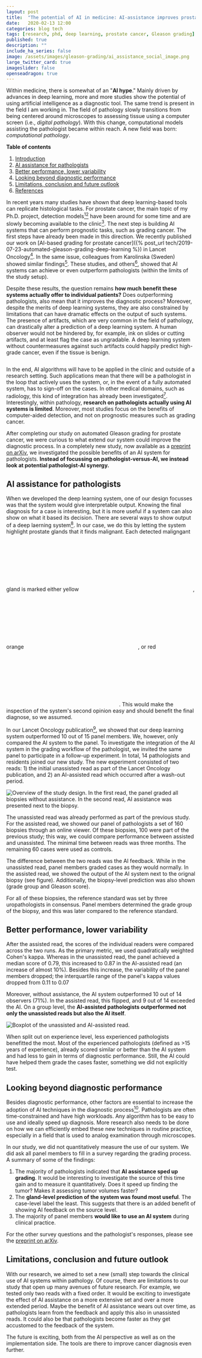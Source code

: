 ```yaml
---
layout: post
title:  "The potential of AI in medicine: AI-assistance improves prostate cancer grading"
date:   2020-02-13 12:00
categories: blog tech
tags: [research, phd, deep learning, prostate cancer, Gleason grading]
published: true
description: ""
include_ha_series: false
image: /assets/images/gleason-grading/ai_assistance_social_image.png
large_twitter_card: true
imageslider: false
openseadragon: true
---
```


<a name="introduction"></a>
Within medicine, there is somewhat of an "**AI hype**." Mainly driven by advances in deep learning, more and more studies show the potential of using artificial intelligence as a diagnostic tool. The same trend is present in the field I am working in. The field of pathology slowly transitions from being centered around microscopes to assessing tissue using a computer screen (i.e., _digital pathology_). With this change, computational models assisting the pathologist became within reach. A new field was born: _computational pathology_.


<div class="toc-container">
<b>Table of contents</b>
<ol>
<li><a href="#introduction">Introduction</a></li>
<li><a href="#ai-assistance">AI assistance for pathologists</a></li>
<li><a href="#better-performance">Better performance, lower variability</a></li>
<li><a href="#beyond-diagnostic-performance">Looking beyond diagnostic performance</a></li>
<li><a href="#discussion">Limitations, conclusion and future outlook</a></li>
<li><a href="#references">References</a></li>
</ol>
</div>

In recent years many studies have shown that deep learning-based tools can replicate histological tasks. For prostate cancer, the main topic of my Ph.D. project, detection models[^pca1][^pca2] have been around for some time and are slowly becoming available to the clinic[^paige]. The next step is building AI systems that can perform prognostic tasks, such as grading cancer. The first steps have already been made in this direction. We recently published our work on [AI-based grading for prostate cancer]({% post_url tech/2019-07-23-automated-gleason-grading-deep-learning %}) in Lancet Oncology[^gl1]. In the same issue, colleagues from Karolinska (Sweden) showed similar findings[^gl2]. These studies, and others[^gl3], showed that AI systems can achieve or even outperform pathologists (within the limits of the study setup).

Despite these results, the question remains **how much benefit these systems actually offer to individual patients?** Does outperforming pathologists, also mean that it improves the diagnostic process? Moreover, despite the merits of deep learning systems, they are also constrained by limitations that can have dramatic effects on the output of such systems. The presence of artifacts, which are very common in the field of pathology, can drastically alter a prediction of a deep learning system. A human observer would not be hindered by, for example, ink on slides or cutting artifacts, and at least flag the case as ungradable. A deep learning system without countermeasures against such artifacts could happily predict high-grade cancer, even if the tissue is benign.

<img data-src="/assets/images/gleason-grading/gleason_grading_ai_assistance_project_overview.png"  style="max-width: 100%;" class="lazyload" alt="">

In the end, AI algorithms will have to be applied in the clinic and outside of a research setting. Such applications mean that there will be a pathologist in the loop that actively uses the system, or, in the event of a fully automated system, has to sign-off on the cases. In other medical domains, such as radiology, this kind of integration has already been investigated[^rad1]. Interestingly, within pathology, **research on pathologists actually using AI systems is limited**. Moreover, most studies focus on the benefits of computer-aided detection, and not on prognostic measures such as grading cancer.

After completing our study on automated Gleason grading for prostate cancer, we were curious to what extend our system could improve the diagnostic process. In a completely new study, now available as a [preprint on arXiv](https://arxiv.org/abs/2002.04500), we investigated the possible benefits of an AI system for pathologists. **Instead of focussing on pathologist-versus-AI, we instead look at potential pathologist-AI synergy.**

<a name="ai-assistance"></a>
## AI assistance for pathologists

When we developed the deep learning system, one of our design focusses was that the system would give interpretable output. Knowing the final diagnosis for a case is interesting, but it is more useful if a system can also show on what it based its decision. There are several ways to show output of a deep laerning system[^annotation]. In our case, we do this by letting the system highlight prostate glands that it finds malignant. Each detected maligngant gland is marked either yellow <span style="color: #edd9b3"><svg class="svg-icon icon-tag"><use xlink:href="#icon-tag"></use></svg></span>, orange <span style="color: #ed8d48"><svg class="svg-icon icon-tag"><use xlink:href="#icon-tag"></use></svg></span>, or red <span style="color: #e22b3f"><svg class="svg-icon icon-tag"><use xlink:href="#icon-tag"></use></svg></span>. This would make the inspection of the system's second opinion easy and should benefit the final diagnose, so we assumed.

In our Lancet Oncology publication[^gl1], we showed that our deep learning system outperformed 10 out of 15 panel members. We, however, only compared the AI system to the panel. To investigate the integration of the AI system in the grading workflow of the pathologist, we invited the same panel to participate in a follow-up experiment. In total, 14 pathologists and residents joined our new study. The new experiment consisted of two reads: 1) the initial unassisted read as part of the Lancet Oncology publication, and 2) an AI-assisted read which occurred after a wash-out period.

<img data-src="/assets/images/gleason-grading/ai_assistance_study_setup.png" style="max-width: 100%;" alt="Overview of the study design. In the first read, the panel graded all biopsies without assistance. In the second read, AI assistance was presented next to the biopsy." class="lazyload">

The unassisted read was already performed as part of the previous study. For the assisted read, we showed our panel of pathologists a set of 160 biopsies through an online viewer. Of these biopsies, 100 were part of the previous study; this way, we could compare performance between assisted and unassisted. The minimal time between reads was three months. The remaining 60 cases were used as controls.

The difference between the two reads was the AI feedback. While in the unassisted read, panel members graded cases as they would normally. In the assisted read, we showed the output of the AI system next to the orignal biopsy (see figure). Additionally, the biopsy-level prediction was also shown (grade group and Gleason score).

For all of these biopsies, the reference standard was set by three uropathologists in consensus. Panel members determined the grade group of the biopsy, and this was later compared to the reference standard. 

<a name="better-performance"></a>
## Better performance, lower variability

After the assisted read, the scores of the individual readers were compared across the two runs. As the primary metric, we used quadratically weighted Cohen's kappa. Whereas in the unassisted read, the panel achieved a median score of 0.79, this increased to 0.87 in the AI-assisted read (an increase of almost 10%). Besides this increase, the variability of the panel members dropped; the interquartile range of the panel's kappa values dropped from 0.11 to 0.07

Moreover, without assistance, the AI system outperformed 10 out of 14 observers (71%). In the assisted read, this flipped, and 9 out of 14 exceeded the AI. On a group level, the **AI-assisted pathologists outperformed not only the unassisted reads but also the AI itself**.

<img data-src="/assets/images/gleason-grading/gleason_observer_boxplot_webfigure.svg" class="lazyload" alt="Boxplot of the unassisted and AI-assisted read.">

When split out on experience level, less experienced pathologists benefitted the most. Most of the experienced pathologists (defined as >15 years of experience), already scored similar or better than the AI system and had less to gain in terms of diagnostic performance. Still, the AI could have helped them grade the cases faster, something we did not explicitly test.

<a name="beyond-diagnostic-performance"></a>
## Looking beyond diagnostic performance

Besides diagnostic performance, other factors are essential to increase the adoption of AI techniques in the diagnostic process[^helloai]. Pathologists are often time-constrained and have high workloads. Any algorithm has to be easy to use and ideally speed up diagnosis. More research also needs to be done on how we can efficiently embed these new techniques in routine practice, especially in a field that is used to analog examination through microscopes.

In our study, we did not quantitatively measure the use of our system. We did ask all panel members to fill in a survey regarding the grading process. A summary of some of the findings:

1. The majority of pathologists indicated that **AI assistance sped up grading**. It would be interesting to investigate the source of this time gain and to measure it quantitatively. Does it speed up finding the tumor? Makes it assessing tumor volumes faster?
2. The **gland-level prediction of the system was found most useful**. The case-level label the least. This suggests that there is an added benefit of showing AI feedback on the source level.
3. The majority of panel members **would like to use an AI system** during clinical practice.

For the other survey questions and the pathologist's responses, please see the [preprint on arXiv](https://arxiv.org/abs/2002.04500).

<a name="discussion"></a>
## Limitations, conclusion and future outlook

With our research, we aimed to set a new (small) step towards the clinical use of AI systems within pathology. Of course, there are limitations to our study that open up many avenues of future research. For example, we tested only two reads with a fixed order. It would be exciting to investigate the effect of AI assistance on a more extensive set and over a more extended period. Maybe the benefit of AI assistance wears out over time, as pathologists learn from the feedback and apply this also in unassisted reads. It could also be that pathologists become faster as they get accustomed to the feedback of the system.

The future is exciting, both from the AI perspective as well as on the implementation side. The tools are there to improve cancer diagnosis even further.

<figure>
<div id="openseadragon1" style="width: 100%; height: 400px;"></div>
<figcaption>Example case as presented to the patologist. Left the original biopsy, right the biopsy with the gland-level AI feedback. You can zoom in by scrolling, moving around can be done with click&drag.</figcaption>
</figure>

## References

[^pca1]: Litjens, G. et al. Deep learning as a tool for increased accuracy and efficiency of histopathological diagnosis. Sci. Rep. 6, 26286, [Read online](https://doi.org/10.1038/srep26286) (2016).
[^pca2]: Campanella, G. et al. Clinical-grade computational pathology using weakly supervised deep learning on whole slide images. Nat. Med. 25, 1301-1309, [Read online](https://doi.org/10.1038/s41591-019-0508-1) (2019).
[^paige]: [FDA Grants Breakthrough Designation to Paige.AI](https://www.businesswire.com/news/home/20190307005205/en/FDA-Grants-Breakthrough-Designation-Paige.AI)
[^gl1]: Bulten, W. et al. Automated deep-learning system for Gleason grading of prostate cancer using biopsies: a diagnostic study. The Lancet Oncology 21, 233-241, [Read online](https://doi.org/10.1016/S1470-2045(19)30739-9) (2020).
[^gl2]: Ström, P. et al. Artificial intelligence for diagnosis and grading of prostate cancer in biopsies: a population-based, diagnostic study. The Lancet Oncology 21, 222-232, [Read online](https://doi.org/10.1016/S1470-2045(19)30738-7) (2020).
[^gl3]: Nagpal, K. et al. Development and Validation of a Deep Learning Algorithm for Improving Gleason Scoring of Prostate Cancer. npj Digital Medicine, [Read online](https://doi.org/10.1038/s41746-019-0112-2) (2018).
[^rad1]: Rodríguez-Ruiz, A. et al. Detection of Breast Cancer with Mammography: Effect of an Artificial Intelligence Support System. Radiology 290, 305-314, [Read online](https://doi.org/10.1148/radiol.2018181371) (2018).
[^helloai]: Cai CJ, Winter S, Steiner D, Wilcox L, Terry M. Hello AI: Uncovering the Onboarding Needs of Medical Practitioners for Human-AI Collaborative Decision-Making. Proceedings of the ACM on Human-Computer Interaction 2019;3:104. [Read online](https://dl.acm.org/doi/pdf/10.1145/3359206)
[^annotation]: Interesting blog post on different ways of displaying model output: [Communicating Model Uncertainty Over Space - How can we show a pathologist an AI model's predictions](https://pair-code.github.io/interpretability/uncertainty-over-space/)

<script type="text/javascript">
function loadDzi() {
  var viewer = OpenSeadragon({
    id: "openseadragon1",
    prefixUrl: "/assets/dzi/images/",
    tileSources: "/assets/dzi/gleason_example_1_1024.dzi"
  });
}
</script>
